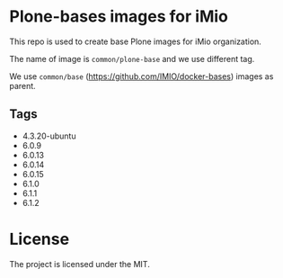 # Plone-bases images for iMio

This repo is used to create base Plone images for iMio organization.

The name of image is `common/plone-base` and we use different tag.

We use `common/base` (https://github.com/IMIO/docker-bases) images as parent.

## Tags
+ 4.3.20-ubuntu
+ 6.0.9
+ 6.0.13
+ 6.0.14
+ 6.0.15
+ 6.1.0
+ 6.1.1
+ 6.1.2

# License

The project is licensed under the MIT.
